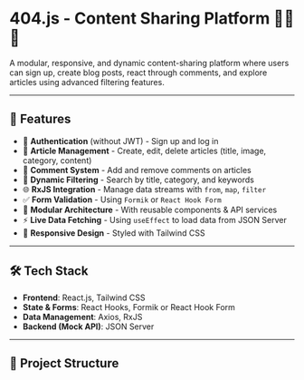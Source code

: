 # 404.js - Content Sharing Platform 📝📸✨

A modular, responsive, and dynamic content-sharing platform where users can sign up, create blog posts, react through comments, and explore articles using advanced filtering features.

---

## 🚀 Features

- 🔐 **Authentication** (without JWT) - Sign up and log in
- 📝 **Article Management** - Create, edit, delete articles (title, image, category, content)
- 💬 **Comment System** - Add and remove comments on articles
- 🔎 **Dynamic Filtering** - Search by title, category, and keywords
- 🌐 **RxJS Integration** - Manage data streams with `from`, `map`, `filter`
- ✅ **Form Validation** - Using `Formik` or `React Hook Form`
- 🧱 **Modular Architecture** - With reusable components & API services
- ⚡ **Live Data Fetching** - Using `useEffect` to load data from JSON Server
- 🎨 **Responsive Design** - Styled with Tailwind CSS

---

## 🛠️ Tech Stack

- **Frontend**: React.js, Tailwind CSS
- **State & Forms**: React Hooks, Formik or React Hook Form
- **Data Management**: Axios, RxJS
- **Backend (Mock API)**: JSON Server

---

## 📂 Project Structure

